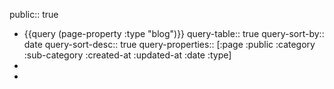 public:: true

- {{query (page-property :type "blog")}}
  query-table:: true
  query-sort-by:: date
  query-sort-desc:: true
  query-properties:: [:page :public :category :sub-category :created-at :updated-at :date :type]
-
-